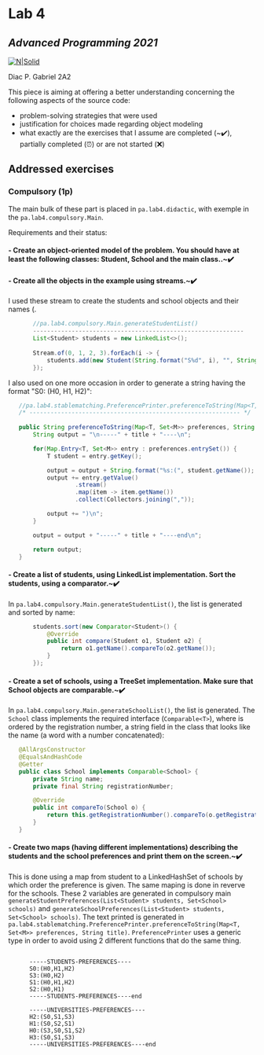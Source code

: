 # Lab 4
## _Advanced Programming 2021_
[![N|Solid](https://plati-taxe.uaic.ro/img/logo-retina1.png)](https://www.info.uaic.ro/)

Diac P. Gabriel
2A2

This piece is aiming at offering a better understanding concerning the following aspects of the source code:

- problem-solving strategies that were used
- justification for choices made regarding object modeling 
- what exactly are the exercises that I assume are completed (~✔️), partially completed (⏰) or are not started (❌)

## Addressed exercises 
### Compulsory (1p) 
The main bulk of these part is placed in `pa.lab4.didactic`, with exemple in the  `pa.lab4.compulsory.Main`. 

Requirements and their status:

 #### - Create an object-oriented model of the problem. You should have at least the following classes: Student, School and the main class..~✔️
 #### - Create all the objects in the example using streams.~✔️
  I used these stream to create the students and school objects and their names (.
 
 ````java
        //pa.lab4.compulsory.Main.generateStudentList()
        ------------------------------------------------------------
        List<Student> students = new LinkedList<>();
        
        Stream.of(0, 1, 2, 3).forEach(i -> {
            students.add(new Student(String.format("S%d", i), "", String.format("serial_number_%d", i)));
        });
 ````

  I also used on one more occasion in order to generate a string having the format "S0: (H0, H1, H2)":
 ````java
    //pa.lab4.stablematching.PreferencePrinter.preferenceToString(Map<T, Set<M>> preferences, String title)
    /* ------------------------------------------------------------ */
        
    public String preferenceToString(Map<T, Set<M>> preferences, String title) {
        String output = "\n-----" + title + "----\n";

        for(Map.Entry<T, Set<M>> entry : preferences.entrySet()) {
            T student = entry.getKey();

            output = output + String.format("%s:(", student.getName());
            output += entry.getValue()
                    .stream()
                    .map(item -> item.getName())
                    .collect(Collectors.joining(","));

            output += ")\n";
        }

        output = output + "-----" + title + "----end\n";

        return output;
    }
 ````
 
 
 #### - Create a list of students, using LinkedList implementation. Sort the students, using a comparator.~✔️
  In `pa.lab4.compulsory.Main.generateStudentList()`, the list is generated and sorted by name:
  
 ````java
        students.sort(new Comparator<Student>() {
            @Override
            public int compare(Student o1, Student o2) {
                return o1.getName().compareTo(o2.getName());
            }
        });
 ````
 
  #### - Create a set of schools, using a TreeSet implementation. Make sure that School objects are comparable.~✔️
  In `pa.lab4.compulsory.Main.generateSchoolList()`, the list is generated. The `School` class implements the required interface (`Comparable<T>`), where is ordered by the registration number, a string field in the class that looks like the name (a word with a number concatenated):
  
 ````java
    @AllArgsConstructor
    @EqualsAndHashCode
    @Getter
    public class School implements Comparable<School> {
        private String name;
        private final String registrationNumber;

        @Override
        public int compareTo(School o) {
            return this.getRegistrationNumber().compareTo(o.getRegistrationNumber());
        }
    }
 ````
 
 #### - Create two maps (having different implementations) describing the students and the school preferences and print them on the screen.~✔️
  This is done using a map from student to a LinkedHashSet of schools by which order the preference is given. The same maping is done in reverve for the schools. These 2 variables are generated in compulsory main `generateStudentPreferences(List<Student> students, Set<School> schools)` and `generateSchoolPreferences(List<Student> students, Set<School> schools)`. The text printed is generated in `pa.lab4.stablematching.PreferencePrinter.preferenceToString(Map<T, Set<M>> preferences, String title)`. `PreferencePrinter` uses a generic type in order to avoid using 2 different functions that do the same thing.
  
  ````
  
        -----STUDENTS-PREFERENCES----
        S0:(H0,H1,H2)
        S3:(H0,H2)
        S1:(H0,H1,H2)
        S2:(H0,H1)
        -----STUDENTS-PREFERENCES----end

        -----UNIVERSITIES-PREFERENCES----
        H2:(S0,S1,S3)
        H1:(S0,S2,S1)
        H0:(S3,S0,S1,S2)
        H3:(S0,S1,S3)
        -----UNIVERSITIES-PREFERENCES----end
  ````
  
 
